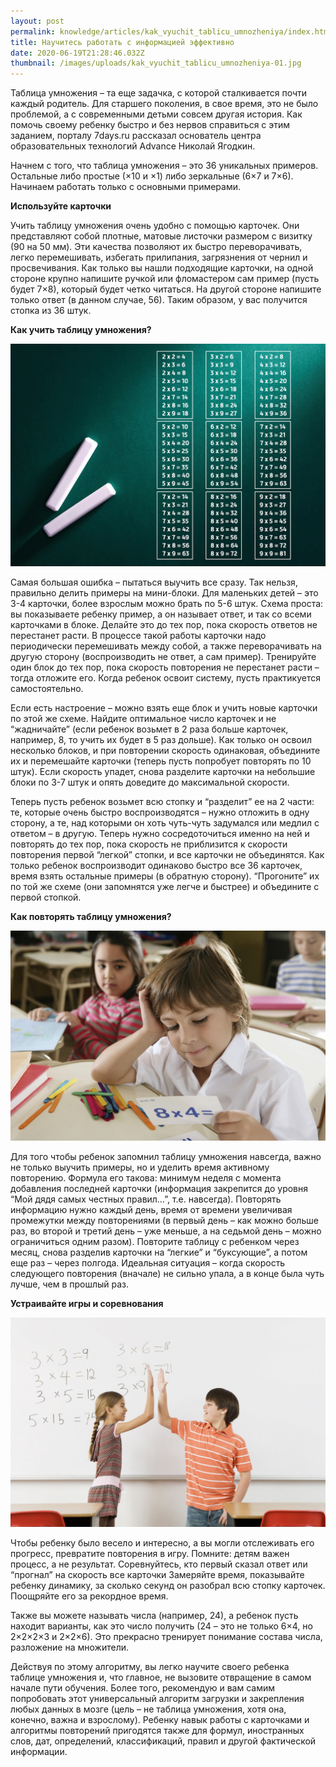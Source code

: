 ```yaml
---
layout: post
permalink: knowledge/articles/kak_vyuchit_tablicu_umnozheniya/index.html
title: Научитесь работать с информацией эффективно
date: 2020-06-19T21:28:46.032Z
thumbnail: /images/uploads/kak_vyuchit_tablicu_umnozheniya-01.jpg
---
```

Таблица умножения – та еще задачка, с которой сталкивается почти каждый родитель. Для старшего поколения, в свое время, это не было проблемой, а с современными детьми совсем другая история. Как помочь своему ребенку быстро и без нервов справиться с этим заданием, порталу 7days.ru рассказал основатель центра образовательных технологий Advance Николай Ягодкин. 

Начнем с того, что таблица умножения – это 36 уникальных примеров. Остальные либо простые (×10 и ×1) либо зеркальные (6×7 и 7×6). Начинаем работать только с основными примерами. 

**Используйте карточки**

Учить таблицу умножения очень удобно с помощью карточек. Они представляют собой плотные, матовые листочки размером с визитку (90 на 50 мм). Эти качества позволяют их быстро переворачивать, легко перемешивать, избегать прилипания, загрязнения от чернил и просвечивания. Как только вы нашли подходящие карточки, на одной стороне крупно напишите ручкой или фломастером сам пример (пусть будет 7×8), который будет четко читаться. На другой стороне напишите только ответ (в данном случае, 56). Таким образом, у вас получится стопка из 36 штук. 

**Как учить таблицу умножения?**

![](/images/uploads/kak_vyuchit_tablicu_umnozheniya-02.jpg)

Самая большая ошибка – пытаться выучить все сразу. Так нельзя, правильно делить примеры на мини-блоки. Для маленьких детей – это 3-4 карточки, более взрослым можно брать по 5-6 штук. Схема проста: вы показываете ребенку пример, а он называет ответ, и так со всеми карточками в блоке. Делайте это до тех пор, пока скорость ответов не перестанет расти. В процессе такой работы карточки надо периодически перемешивать между собой, а также переворачивать на другую сторону (воспроизводить не ответ, а сам пример). Тренируйте один блок до тех пор, пока скорость повторения не перестанет расти – тогда отложите его. Когда ребенок освоит систему, пусть практикуется самостоятельно.

Если есть настроение – можно взять еще блок и учить новые карточки по этой же схеме. Найдите оптимальное число карточек и не “жадничайте” (если ребенок возьмет в 2 раза больше карточек, например, 8, то учить их будет в 5 раз дольше). Как только он освоил несколько блоков, и при повторении скорость одинаковая, объедините их и перемешайте карточки (теперь пусть попробует повторять по 10 штук). Если скорость упадет, снова разделите карточки на небольшие блоки по 3-7 штук и опять доведите до максимальной скорости. 

Теперь пусть ребенок возьмет всю стопку и “разделит” ее на 2 части: те, которые очень быстро воспроизводятся – нужно отложить в одну сторону, а те, над которыми он хоть чуть-чуть задумался или медлил с ответом – в другую. Теперь нужно сосредоточиться именно на ней и повторять до тех пор, пока скорость не приблизится к скорости повторения первой “легкой” стопки, и все карточки не объединятся. Как только ребенок воспроизводит одинаково быстро все 36 карточек, время взять остальные примеры (в обратную сторону). “Прогоните” их по той же схеме (они запомнятся уже легче и быстрее) и объедините с первой стопкой.

**Как повторять таблицу умножения?**

![](/images/uploads/kak_vyuchit_tablicu_umnozheniya-03.jpg)

Для того чтобы ребенок запомнил таблицу умножения навсегда, важно не только выучить примеры, но и уделить время активному повторению.  Формула его такова: минимум неделя с момента добавления последней карточки (информация закрепится до уровня “Мой дядя самых честных правил…”, т.е. навсегда). Повторять информацию нужно каждый день, время от времени увеличивая промежутки между повторениями (в первый день – как можно больше раз, во второй и третий день – уже меньше, а на седьмой день – можно ограничиться одним разом). Повторите таблицу с ребенком через месяц, снова разделив карточки на “легкие” и “буксующие”, а потом еще раз – через полгода. Идеальная ситуация – когда скорость следующего повторения (вначале) не сильно упала, а в конце была чуть лучше, чем в прошлый раз.

**Устраивайте игры и соревнования**

![](/images/uploads/kak_vyuchit_tablicu_umnozheniya-04.jpg)

Чтобы ребенку было весело и интересно, а вы могли отслеживать его прогресс, превратите повторения в игру.  Помните: детям важен процесс, а не результат. Соревнуйтесь, кто первый сказал ответ или “прогнал” на скорость все карточки Замеряйте время, показывайте ребенку динамику, за сколько секунд он разобрал всю стопку карточек. Поощряйте его за рекордное время. 

Также вы можете называть числа (например, 24), а ребенок пусть находит варианты, как это число получить (24 – это не только 6×4, но 2×2×2×3 и 2×2×6). Это прекрасно тренирует понимание состава числа, разложение на множители.

Действуя по этому алгоритму, вы легко научите своего ребенка таблице умножения и, что главное, не вызовите отвращение в самом начале пути обучения. Более того, рекомендую и вам самим попробовать этот универсальный алгоритм загрузки и закрепления любых данных в мозге (цель – не таблица умножения, хотя она, конечно, важна и взрослому). Ребенку навык работы с карточками и алгоритмы повторений пригодятся также для формул, иностранных слов, дат, определений, классификаций, правил и другой фактической информации.